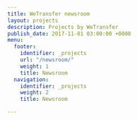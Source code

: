 ```yaml
---
title: WeTransfer newsroom
layout: projects
description: Projects by WeTransfer
publish_date: 2017-11-01 03:00:00 +0000
menu:
  footer:
    identifier: _projects
    url: "/newsroom/"
    weight: 1
    title: Newsroom
  navigation:
    identifier: _projects
    weight: 2
    title: Newsroom

---
```

